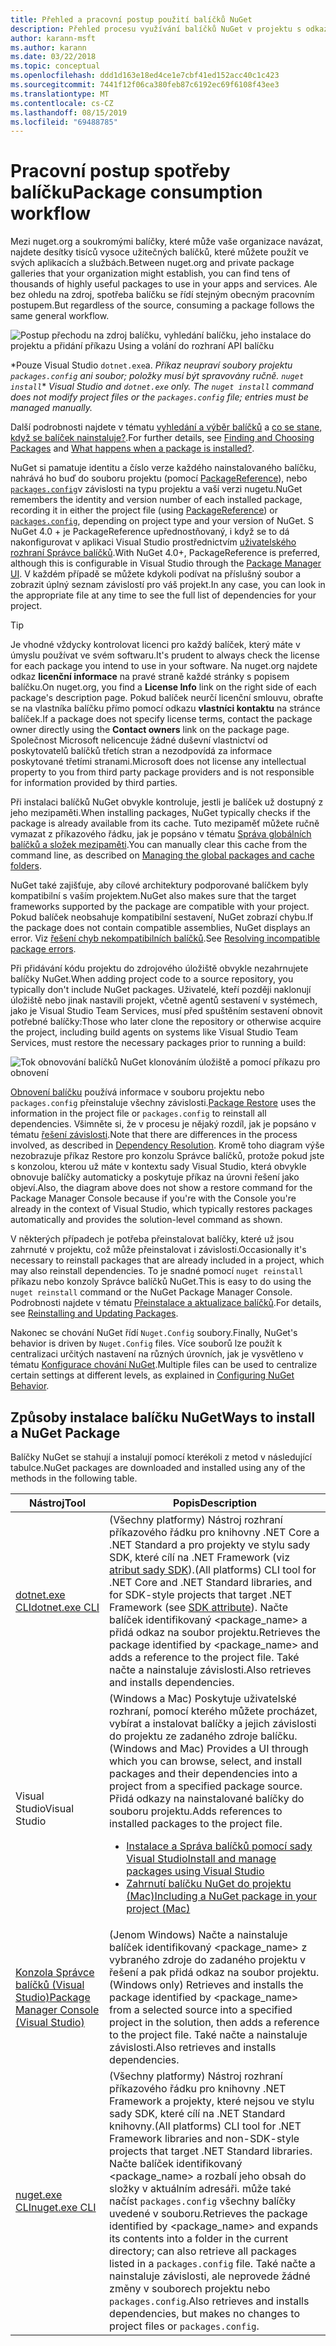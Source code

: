 ```yaml
---
title: Přehled a pracovní postup použití balíčků NuGet
description: Přehled procesu využívání balíčků NuGet v projektu s odkazy na jiné konkrétní části procesu.
author: karann-msft
ms.author: karann
ms.date: 03/22/2018
ms.topic: conceptual
ms.openlocfilehash: ddd1d163e18ed4ce1e7cbf41ed152acc40c1c423
ms.sourcegitcommit: 7441f12f06ca380feb87c6192ec69f6108f43ee3
ms.translationtype: MT
ms.contentlocale: cs-CZ
ms.lasthandoff: 08/15/2019
ms.locfileid: "69488785"
---
```

# <a name="package-consumption-workflow"></a><span data-ttu-id="ee07f-103">Pracovní postup spotřeby balíčku</span><span class="sxs-lookup"><span data-stu-id="ee07f-103">Package consumption workflow</span></span>

<span data-ttu-id="ee07f-104">Mezi nuget.org a soukromými balíčky, které může vaše organizace navázat, najdete desítky tisíců vysoce užitečných balíčků, které můžete použít ve svých aplikacích a službách.</span><span class="sxs-lookup"><span data-stu-id="ee07f-104">Between nuget.org and private package galleries that your organization might establish, you can find tens of thousands of highly useful packages to use in your apps and services.</span></span> <span data-ttu-id="ee07f-105">Ale bez ohledu na zdroj, spotřeba balíčku se řídí stejným obecným pracovním postupem.</span><span class="sxs-lookup"><span data-stu-id="ee07f-105">But regardless of the source, consuming a package follows the same general workflow.</span></span>

![Postup přechodu na zdroj balíčku, vyhledání balíčku, jeho instalace do projektu a přidání příkazu Using a volání do rozhraní API balíčku](media/Overview-01-GeneralFlow.png)

<span data-ttu-id="ee07f-107">\*Pouze Visual Studio `dotnet.exe`a.  _Příkaz neupraví soubory projektu `packages.config` ani soubor; položky musí být spravovány ručně. `nuget install`_</span><span class="sxs-lookup"><span data-stu-id="ee07f-107">\* _Visual Studio and `dotnet.exe` only. The `nuget install` command does not modify project files or the `packages.config` file; entries must be managed manually._</span></span>

<span data-ttu-id="ee07f-108">Další podrobnosti najdete v tématu [vyhledání a výběr balíčků](../consume-packages/finding-and-choosing-packages.md) a [co se stane, když se balíček nainstaluje?](../concepts/package-installation-process.md).</span><span class="sxs-lookup"><span data-stu-id="ee07f-108">For further details, see [Finding and Choosing Packages](../consume-packages/finding-and-choosing-packages.md) and [What happens when a package is installed?](../concepts/package-installation-process.md).</span></span>

<span data-ttu-id="ee07f-109">NuGet si pamatuje identitu a číslo verze každého nainstalovaného balíčku, nahrává ho buď do souboru projektu (pomocí [PackageReference](../consume-packages/package-references-in-project-files.md)), nebo [`packages.config`](../reference/packages-config.md)v závislosti na typu projektu a vaší verzi nugetu.</span><span class="sxs-lookup"><span data-stu-id="ee07f-109">NuGet remembers the identity and version number of each installed package, recording it in either the project file (using [PackageReference](../consume-packages/package-references-in-project-files.md)) or [`packages.config`](../reference/packages-config.md), depending on project type and your version of NuGet.</span></span> <span data-ttu-id="ee07f-110">S NuGet 4.0 + je PackageReference upřednostňovaný, i když se to dá nakonfigurovat v aplikaci Visual Studio prostřednictvím [uživatelského rozhraní Správce balíčků](install-use-packages-visual-studio.md).</span><span class="sxs-lookup"><span data-stu-id="ee07f-110">With NuGet 4.0+, PackageReference is preferred, although this is configurable in Visual Studio through the [Package Manager UI](install-use-packages-visual-studio.md).</span></span> <span data-ttu-id="ee07f-111">V každém případě se můžete kdykoli podívat na příslušný soubor a zobrazit úplný seznam závislostí pro váš projekt.</span><span class="sxs-lookup"><span data-stu-id="ee07f-111">In any case, you can look in the appropriate file at any time to see the full list of dependencies for your project.</span></span>

> [!Tip]
> <span data-ttu-id="ee07f-112">Je vhodné vždycky kontrolovat licenci pro každý balíček, který máte v úmyslu používat ve svém softwaru.</span><span class="sxs-lookup"><span data-stu-id="ee07f-112">It's prudent to always check the license for each package you intend to use in your software.</span></span> <span data-ttu-id="ee07f-113">Na nuget.org najdete odkaz **licenční informace** na pravé straně každé stránky s popisem balíčku.</span><span class="sxs-lookup"><span data-stu-id="ee07f-113">On nuget.org, you find a **License Info** link on the right side of each package's description page.</span></span> <span data-ttu-id="ee07f-114">Pokud balíček neurčí licenční smlouvu, obraťte se na vlastníka balíčku přímo pomocí odkazu **vlastníci kontaktu** na stránce balíček.</span><span class="sxs-lookup"><span data-stu-id="ee07f-114">If a package does not specify license terms, contact the package owner directly using the **Contact owners** link on the package page.</span></span> <span data-ttu-id="ee07f-115">Společnost Microsoft nelicencuje žádné duševní vlastnictví od poskytovatelů balíčků třetích stran a nezodpovídá za informace poskytované třetími stranami.</span><span class="sxs-lookup"><span data-stu-id="ee07f-115">Microsoft does not license any intellectual property to you from third party package providers and is not responsible for information provided by third parties.</span></span>

<span data-ttu-id="ee07f-116">Při instalaci balíčků NuGet obvykle kontroluje, jestli je balíček už dostupný z jeho mezipaměti.</span><span class="sxs-lookup"><span data-stu-id="ee07f-116">When installing packages, NuGet typically checks if the package is already available from its cache.</span></span> <span data-ttu-id="ee07f-117">Tuto mezipaměť můžete ručně vymazat z příkazového řádku, jak je popsáno v tématu [Správa globálních balíčků a složek mezipaměti](../consume-packages/managing-the-global-packages-and-cache-folders.md).</span><span class="sxs-lookup"><span data-stu-id="ee07f-117">You can manually clear this cache from the command line, as described on [Managing the global packages and cache folders](../consume-packages/managing-the-global-packages-and-cache-folders.md).</span></span>

<span data-ttu-id="ee07f-118">NuGet také zajišťuje, aby cílové architektury podporované balíčkem byly kompatibilní s vaším projektem.</span><span class="sxs-lookup"><span data-stu-id="ee07f-118">NuGet also makes sure that the target frameworks supported by the package are compatible with your project.</span></span> <span data-ttu-id="ee07f-119">Pokud balíček neobsahuje kompatibilní sestavení, NuGet zobrazí chybu.</span><span class="sxs-lookup"><span data-stu-id="ee07f-119">If the package does not contain compatible assemblies, NuGet displays an error.</span></span> <span data-ttu-id="ee07f-120">Viz [řešení chyb nekompatibilních balíčků](../concepts/dependency-resolution.md#resolving-incompatible-package-errors).</span><span class="sxs-lookup"><span data-stu-id="ee07f-120">See [Resolving incompatible package errors](../concepts/dependency-resolution.md#resolving-incompatible-package-errors).</span></span>

<span data-ttu-id="ee07f-121">Při přidávání kódu projektu do zdrojového úložiště obvykle nezahrnujete balíčky NuGet.</span><span class="sxs-lookup"><span data-stu-id="ee07f-121">When adding project code to a source repository, you typically don't include NuGet packages.</span></span> <span data-ttu-id="ee07f-122">Uživatelé, kteří později naklonují úložiště nebo jinak nastavili projekt, včetně agentů sestavení v systémech, jako je Visual Studio Team Services, musí před spuštěním sestavení obnovit potřebné balíčky:</span><span class="sxs-lookup"><span data-stu-id="ee07f-122">Those who later clone the repository or otherwise acquire the project, including build agents on systems like Visual Studio Team Services, must restore the necessary packages prior to running a build:</span></span>

![Tok obnovování balíčků NuGet klonováním úložiště a pomocí příkazu pro obnovení](media/Overview-02-RestoreFlow.png)

<span data-ttu-id="ee07f-124">[Obnovení balíčku](../consume-packages/package-restore.md) používá informace v souboru projektu nebo `packages.config` přeinstaluje všechny závislosti.</span><span class="sxs-lookup"><span data-stu-id="ee07f-124">[Package Restore](../consume-packages/package-restore.md) uses the information in the project file or `packages.config` to reinstall all dependencies.</span></span> <span data-ttu-id="ee07f-125">Všimněte si, že v procesu je nějaký rozdíl, jak je popsáno v tématu [řešení závislosti](../concepts/dependency-resolution.md).</span><span class="sxs-lookup"><span data-stu-id="ee07f-125">Note that there are differences in the process involved, as described in [Dependency Resolution](../concepts/dependency-resolution.md).</span></span> <span data-ttu-id="ee07f-126">Kromě toho diagram výše nezobrazuje příkaz Restore pro konzolu Správce balíčků, protože pokud jste s konzolou, kterou už máte v kontextu sady Visual Studio, která obvykle obnovuje balíčky automaticky a poskytuje příkaz na úrovni řešení jako objeví.</span><span class="sxs-lookup"><span data-stu-id="ee07f-126">Also, the diagram above does not show a restore command for the Package Manager Console because if you're with the Console you're already in the context of Visual Studio, which typically restores packages automatically and provides the solution-level command as shown.</span></span>

<span data-ttu-id="ee07f-127">V některých případech je potřeba přeinstalovat balíčky, které už jsou zahrnuté v projektu, což může přeinstalovat i závislosti.</span><span class="sxs-lookup"><span data-stu-id="ee07f-127">Occasionally it's necessary to reinstall packages that are already included in a project, which may also reinstall dependencies.</span></span> <span data-ttu-id="ee07f-128">To je snadné pomocí `nuget reinstall` příkazu nebo konzoly Správce balíčků NuGet.</span><span class="sxs-lookup"><span data-stu-id="ee07f-128">This is easy to do using the `nuget reinstall` command or the NuGet Package Manager Console.</span></span> <span data-ttu-id="ee07f-129">Podrobnosti najdete v tématu [Přeinstalace a aktualizace balíčků](../consume-packages/reinstalling-and-updating-packages.md).</span><span class="sxs-lookup"><span data-stu-id="ee07f-129">For details, see [Reinstalling and Updating Packages](../consume-packages/reinstalling-and-updating-packages.md).</span></span>

<span data-ttu-id="ee07f-130">Nakonec se chování NuGet řídí `Nuget.Config` soubory.</span><span class="sxs-lookup"><span data-stu-id="ee07f-130">Finally, NuGet's behavior is driven by `Nuget.Config` files.</span></span> <span data-ttu-id="ee07f-131">Více souborů lze použít k centralizaci určitých nastavení na různých úrovních, jak je vysvětleno v tématu [Konfigurace chování NuGet](../consume-packages/configuring-nuget-behavior.md).</span><span class="sxs-lookup"><span data-stu-id="ee07f-131">Multiple files can be used to centralize certain settings at different levels, as explained in [Configuring NuGet Behavior](../consume-packages/configuring-nuget-behavior.md).</span></span>

## <a name="ways-to-install-a-nuget-package"></a><span data-ttu-id="ee07f-132">Způsoby instalace balíčku NuGet</span><span class="sxs-lookup"><span data-stu-id="ee07f-132">Ways to install a NuGet Package</span></span>

<span data-ttu-id="ee07f-133">Balíčky NuGet se stahují a instalují pomocí kterékoli z metod v následující tabulce.</span><span class="sxs-lookup"><span data-stu-id="ee07f-133">NuGet packages are downloaded and installed using any of the methods in the following table.</span></span>

| <span data-ttu-id="ee07f-134">Nástroj</span><span class="sxs-lookup"><span data-stu-id="ee07f-134">Tool</span></span> | <span data-ttu-id="ee07f-135">Popis</span><span class="sxs-lookup"><span data-stu-id="ee07f-135">Description</span></span> |
| --- | --- |
| [<span data-ttu-id="ee07f-136">dotnet.exe CLI</span><span class="sxs-lookup"><span data-stu-id="ee07f-136">dotnet.exe CLI</span></span>](install-use-packages-dotnet-cli.md) | <span data-ttu-id="ee07f-137">(Všechny platformy) Nástroj rozhraní příkazového řádku pro knihovny .NET Core a .NET Standard a pro projekty ve stylu sady SDK, které cílí na .NET Framework (viz [atribut sady SDK](/dotnet/core/tools/csproj#additions)).</span><span class="sxs-lookup"><span data-stu-id="ee07f-137">(All platforms) CLI tool for .NET Core and .NET Standard libraries, and for SDK-style projects that target .NET Framework (see [SDK attribute](/dotnet/core/tools/csproj#additions)).</span></span> <span data-ttu-id="ee07f-138">Načte balíček identifikovaný \<package_name\> a přidá odkaz na soubor projektu.</span><span class="sxs-lookup"><span data-stu-id="ee07f-138">Retrieves the package identified by \<package_name\> and adds a reference to the project file.</span></span> <span data-ttu-id="ee07f-139">Také načte a nainstaluje závislosti.</span><span class="sxs-lookup"><span data-stu-id="ee07f-139">Also retrieves and installs dependencies.</span></span> |
| <span data-ttu-id="ee07f-140">Visual Studio</span><span class="sxs-lookup"><span data-stu-id="ee07f-140">Visual Studio</span></span> | <span data-ttu-id="ee07f-141">(Windows a Mac) Poskytuje uživatelské rozhraní, pomocí kterého můžete procházet, vybírat a instalovat balíčky a jejich závislosti do projektu ze zadaného zdroje balíčku.</span><span class="sxs-lookup"><span data-stu-id="ee07f-141">(Windows and Mac) Provides a UI through which you can browse, select, and install packages and their dependencies into a project from a specified package source.</span></span> <span data-ttu-id="ee07f-142">Přidá odkazy na nainstalované balíčky do souboru projektu.</span><span class="sxs-lookup"><span data-stu-id="ee07f-142">Adds references to installed packages to the project file.</span></span><ul><li>[<span data-ttu-id="ee07f-143">Instalace a Správa balíčků pomocí sady Visual Studio</span><span class="sxs-lookup"><span data-stu-id="ee07f-143">Install and manage packages using Visual Studio</span></span>](install-use-packages-visual-studio.md)</li><li>[<span data-ttu-id="ee07f-144">Zahrnutí balíčku NuGet do projektu (Mac)</span><span class="sxs-lookup"><span data-stu-id="ee07f-144">Including a NuGet package in your project (Mac)</span></span>](/visualstudio/mac/nuget-walkthrough)</li></ul> |
| [<span data-ttu-id="ee07f-145">Konzola Správce balíčků (Visual Studio)</span><span class="sxs-lookup"><span data-stu-id="ee07f-145">Package Manager Console (Visual Studio)</span></span>](install-use-packages-powershell.md) | <span data-ttu-id="ee07f-146">(Jenom Windows) Načte a nainstaluje balíček identifikovaný \<package_name\> z vybraného zdroje do zadaného projektu v řešení a pak přidá odkaz na soubor projektu.</span><span class="sxs-lookup"><span data-stu-id="ee07f-146">(Windows only) Retrieves and installs the package identified by \<package_name\> from a selected source into a specified project in the solution, then adds a reference to the project file.</span></span> <span data-ttu-id="ee07f-147">Také načte a nainstaluje závislosti.</span><span class="sxs-lookup"><span data-stu-id="ee07f-147">Also retrieves and installs dependencies.</span></span> |
| [<span data-ttu-id="ee07f-148">nuget.exe CLI</span><span class="sxs-lookup"><span data-stu-id="ee07f-148">nuget.exe CLI</span></span>](install-use-packages-nuget-cli.md) | <span data-ttu-id="ee07f-149">(Všechny platformy) Nástroj rozhraní příkazového řádku pro knihovny .NET Framework a projekty, které nejsou ve stylu sady SDK, které cílí na .NET Standard knihovny.</span><span class="sxs-lookup"><span data-stu-id="ee07f-149">(All platforms) CLI tool for .NET Framework libraries and non-SDK-style projects that target .NET Standard libraries.</span></span> <span data-ttu-id="ee07f-150">Načte balíček identifikovaný \<package_name\> a rozbalí jeho obsah do složky v aktuálním adresáři. může také načíst `packages.config` všechny balíčky uvedené v souboru.</span><span class="sxs-lookup"><span data-stu-id="ee07f-150">Retrieves the package identified by \<package_name\> and expands its contents into a folder in the current directory; can also retrieve all packages listed in a `packages.config` file.</span></span> <span data-ttu-id="ee07f-151">Také načte a nainstaluje závislosti, ale neprovede žádné změny v souborech projektu nebo `packages.config`.</span><span class="sxs-lookup"><span data-stu-id="ee07f-151">Also retrieves and installs dependencies, but makes no changes to project files or `packages.config`.</span></span> |

